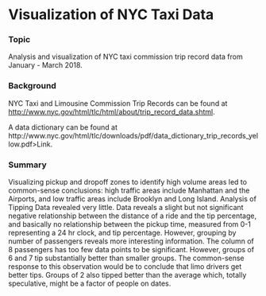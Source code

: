# Visualization of NYC Taxi Data

### Topic

Analysis and visualization of NYC taxi commission trip record data from January - March 2018.

### Background

NYC Taxi and Limousine Commission Trip Records can be found at <html>http://www.nyc.gov/html/tlc/html/about/trip_record_data.shtml</html>.
<p>
A data dictionary can be found at <html> http://www.nyc.gov/html/tlc/downloads/pdf/data_dictionary_trip_records_yellow.pdf>Link</html>.
  
### Summary

Visualizing pickup and dropoff zones to identify high volume areas led to common-sense conclusions: high traffic areas include Manhattan 
and the Airports, and low traffic areas include Brooklyn and Long Island.
Analysis of Tipping Data revealed very little. Data reveals a slight but not significant negative relationship between the distance of a 
ride and the tip percentage, and basically no relationship between the pickup time, measured from 0-1 representing a 24 hr clock, and tip 
percentage. 
However, grouping by number of passengers reveals more interesting information. The column of 8 passengers has too few data points to be 
significant. However, groups of 6 and 7 tip substantially better than smaller groups. The common-sense response to this observation would 
be to conclude that limo drivers get better tips. Groups of 2 also tipped better than the average which, totally speculative,
might be a factor of people on dates.
  



